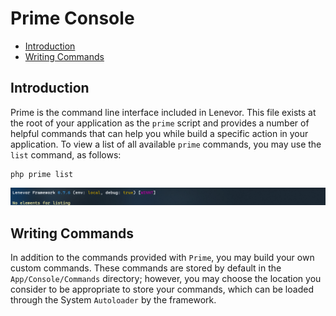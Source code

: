# Prime Console

- [Introduction](#introduction)
- [Writing Commands](#writing-commands)

<a name="introduction"></a>
## Introduction

Prime is the command line interface included in Lenevor. This file exists at the root of your application as the `prime` script and provides a number of helpful commands that can help you while build a specific action in your application. To view a list of all available `prime` commands, you may use the `list` command, as follows: 

    php prime list

<img src="https://raw.githubusercontent.com/lenevor/art/main/logo-types/PNG/Console/prime-console-list.png" />

<a name="writing-commands"></a>
## Writing Commands

In addition to the commands provided with `Prime`, you may build your own custom commands. These commands are stored by default in the `App/Console/Commands` directory; however, you may choose the location you consider to be appropriate to store your commands, which can be loaded through the System `Autoloader` by the framework. 
